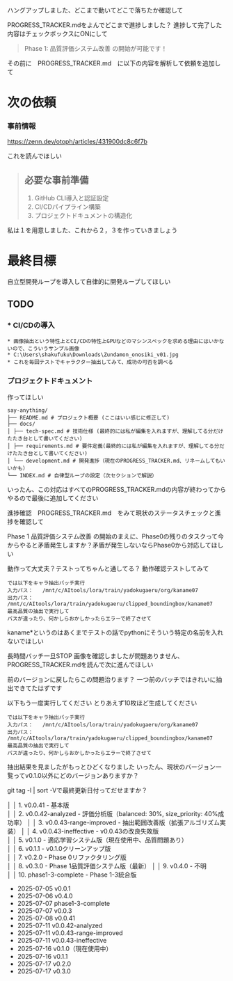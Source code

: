 ハングアップしました、どこまで動いてどこで落ちたか確認して


PROGRESS_TRACKER.mdをよんでどこまで進捗しました？
進捗して完了した内容はチェックボックスにONにして


>  Phase 1: 品質評価システム改善 の開始が可能です！

その前に　PROGRESS_TRACKER.md　に以下の内容を解析して依頼を追加して

# 次の依頼
### 事前情報
https://zenn.dev/otoph/articles/431900dc8c6f7b

これを読んでほしい

>## 必要な事前準備
>1. GitHub CLI導入と認証設定  
>2. CI/CDパイプライン構築  
>3. プロジェクトドキュメントの構造化

私は１を用意しました、これから２，３を作っていきましょう

# 最終目標
自立型開発ループを導入して自律的に開発ループしてほしい

## TODO
### * CI/CDの導入
	* 画像抽出という特性上とCI/CDの特性上GPUなどのマシンスペックを求める理由にはいかないので、こういうサンプル画像
	* C:\Users\shakufuku\Downloads\Zundamon_onosiki_v01.jpg
	* これを毎回テストでキャラクター抽出してみて、成功の可否を調べる

### プロジェクトドキュメント
作ってほしい

```
say-anything/
├── README.md # プロジェクト概要 (ここはいい感じに修正して)
├── docs/
│ ├── tech-spec.md # 技術仕様 (最終的には私が編集を入れますが、理解してる分だけたたき台として書いてください)
│ ├── requirements.md # 要件定義(最終的には私が編集を入れますが、理解してる分だけたたき台として書いてください)
│ └── development.md # 開発進捗（現在のPROGRESS_TRACKER.md、リネームしてもいいかも）
└── INDEX.md # 自律型ループの設定（次セクションで解説）
```


いったん、この対応はすべてのPROGRESS_TRACKER.mdの内容が終わってからやるので最後に追加してください



進捗確認　PROGRESS_TRACKER.md　をみて現状のステータスチェックと進捗を確認して


Phase 1 品質評価システム改善 の開始のまえに、Phase0の残りのタスクって今からやると矛盾発生しますか？矛盾が発生しないならPhase0から対応してほしい

動作って大丈夫？テストってちゃんと通してる？
動作確認テストしてみて

```
では以下をキャラ抽出バッチ実行
入力パス：   /mnt/c/AItools/lora/train/yadokugaeru/org/kaname07  
出力パス：   /mnt/c/AItools/lora/train/yadokugaeru/clipped_boundingbox/kaname07
最高品質の抽出で実行して
パスが違ったり、何かしらおかしかったらエラーで終了させて

```

kaname*というのはあくまでテストの話でpythonにそういう特定の名前を入れないでほしい

長時間バッチ一旦STOP
画像を確認しましたが問題ありません、PROGRESS_TRACKER.mdを読んで次に進んでほしい

前のバージョンに戻したらこの問題治ります？
一つ前のバッチではきれいに抽出できてたはずです



以下もう一度実行してください
とりあえず10枚ほど生成してください
```
では以下をキャラ抽出バッチ実行
入力パス：   /mnt/c/AItools/lora/train/yadokugaeru/org/kaname07  
出力パス：   /mnt/c/AItools/lora/train/yadokugaeru/clipped_boundingbox/kaname07
最高品質の抽出で実行して
パスが違ったり、何かしらおかしかったらエラーで終了させて

```



抽出結果を見ましたがもっとひどくなりました
いったん、現状のバージョン一覧ってv0.1.0以外にどのバージョンありますか？


git tag -l | sort -Vで最終更新日付ってだせますか？



│ │ 1. v0.0.41 - 基本版    
│ │ 2. v0.0.42-analyzed - 評価分析版（balanced: 30%, size_priority: 40%成功率）
│ │ 3. v0.0.43-range-improved - 抽出範囲改善版（拡張アルゴリズム実装） 
│ │ 4. v0.0.43-ineffective - v0.0.43の改良失敗版                   
│ │ 5. v0.1.0 - 適応学習システム版（現在使用中、品質問題あり）  
│ │ 6. v0.1.1 - v0.1.0クリーンアップ版                        
│ │ 7. v0.2.0 - Phase 0リファクタリング版                 
│ │ 8. v0.3.0 - Phase 1品質評価システム版（最新） 
│ │ 9. v0.4.0 - 不明           
│ │ 10. phase1-3-complete - Phase 1-3統合版                     






  - 2025-07-05 v0.0.1
  - 2025-07-06 v0.4.0
  - 2025-07-07 phase1-3-complete
  - 2025-07-07 v0.0.3
  - 2025-07-08 v0.0.41
  - 2025-07-11 v0.0.42-analyzed
  - 2025-07-11 v0.0.43-range-improved
  - 2025-07-11 v0.0.43-ineffective
  - 2025-07-16 v0.1.0（現在使用中）
  - 2025-07-16 v0.1.1
  - 2025-07-17 v0.2.0
  - 2025-07-17 v0.3.0
